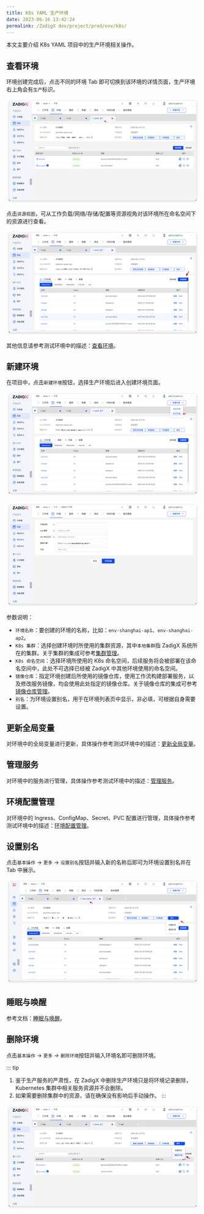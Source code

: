 ```yaml
---
title: K8s YAML 生产环境
date: 2023-06-16 13:42:24
permalink: /ZadigX dev/project/prod/env/k8s/
---
```


本文主要介绍 K8s YAML 项目中的生产环境相关操作。

## 查看环境

环境创建完成后，点击不同的环境 Tab 即可切换到该环境的详情页面，生产环境右上角会有`生产`标识。

![环境详情](../_images/show_k8s_yaml_prod_env.png)

点击`资源视图`，可从工作负载/网络/存储/配置等资源视角对该环境所在命名空间下的资源进行查看。

![环境详情](../_images/show_prod_env_view.png)

其他信息请参考测试环境中的描述：[查看环境](/ZadigX%20dev/project/env/k8s/#查看环境)。

## 新建环境

在项目中，点击`新建环境`按钮，选择生产环境后进入创建环境页面。

![新建环境](../_images/create_prod_env_for_k8s.png)

![新建环境](../_images/create_prod_env_for_k8s_1.png)

参数说明：
- `环境名称`：要创建的环境的名称，比如：`env-shanghai-ap1`、`env-shanghai-ap2`。
- `K8s 集群`：选择创建环境时所使用的集群资源，其中`本地集群`指 ZadigX 系统所在的集群。关于集群的集成可参考[集群管理](/ZadigX%20dev/pages/cluster_manage/)。
- `K8s 命名空间`：选择环境所使用的 K8s 命名空间，后续服务将会被部署在该命名空间中，此处不可选择已经被 ZadigX 中其他环境使用的命名空间。
- `镜像仓库`：指定环境创建后所使用的镜像仓库，使用工作流构建部署服务，以及修改服务镜像，均会使用此处指定的镜像仓库。关于镜像仓库的集成可参考[镜像仓库管理](/ZadigX%20dev/settings/image-registry/#添加镜像仓库)。
- `别名`：为环境设置别名，用于在环境列表页中显示，非必填，可根据自身需要设置。

## 更新全局变量

对环境中的全局变量进行更新，具体操作参考测试环境中的描述：[更新全局变量](/ZadigX%20dev/project/env/k8s/#更新全局变量)。

## 管理服务

对环境中的服务进行管理，具体操作参考测试环境中的描述：[管理服务](/ZadigX%20dev/project/env/k8s/#管理服务)。

## 环境配置管理

对环境中的 Ingress、ConfigMap、Secret、PVC 配置进行管理，具体操作参考测试环境中的描述：[环境配置管理](/ZadigX%20dev/project/env/k8s/#环境配置管理)。

## 设置别名

点击`基本操作` -> `更多` -> `设置别名`按钮并输入新的名称后即可为环境设置别名并在 Tab 中展示。

![设置别名](../_images/prod_env_alias_demo.png)

## 睡眠与唤醒

参考文档：[睡眠与唤醒](/ZadigX%20dev/project/env/k8s/#睡眠与唤醒)。

## 删除环境

点击`基本操作` -> `更多` -> `删除环境`按钮并输入环境名即可删除环境。

::: tip
1. 鉴于生产服务的严肃性，在 ZadigX 中删除生产环境只是将环境记录删除，Kubernetes 集群中相关服务资源并不会删除。
2. 如果需要删除集群中的资源，请在确保没有影响后手动操作。
:::

![删除环境](../_images/delete_k8s_prod_env.png)
